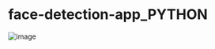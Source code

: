 # face-detection-app_PYTHON

![image](https://user-images.githubusercontent.com/103985861/234520459-3b65bef0-53b8-4bfa-b2e3-4c623356e249.png)
